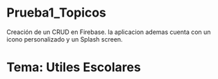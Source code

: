 # Prueba1_Topicos
Creación de un CRUD en Firebase.
la aplicacion ademas cuenta con un icono personalizado y un Splash screen.

# Tema: Utiles Escolares


